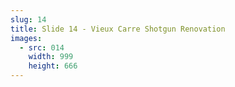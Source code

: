 ```yaml
---
slug: 14
title: Slide 14 - Vieux Carre Shotgun Renovation
images:
  - src: 014
    width: 999
    height: 666
---
```

